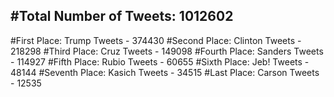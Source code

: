 #Total Number of Tweets: 1012602 
---
#First Place: Trump Tweets - 374430
#Second Place: Clinton Tweets - 218298
#Third Place: Cruz Tweets - 149098
#Fourth Place: Sanders Tweets - 114927
#Fifth Place: Rubio Tweets - 60655
#Sixth Place: Jeb! Tweets - 48144
#Seventh Place: Kasich Tweets - 34515
#Last Place: Carson Tweets - 12535
